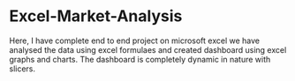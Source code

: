 # Excel-Market-Analysis
Here, I have complete end to end project on microsoft excel we have analysed the data using excel formulaes and created dashboard using excel graphs and charts. The dashboard is completely dynamic in nature with slicers.
